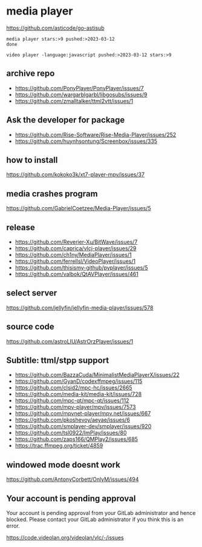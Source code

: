 # media player

https://github.com/asticode/go-astisub

~~~
media player stars:>9 pushed:>2023-03-12
done

video player -language:javascript pushed:>2023-03-12 stars:>9
~~~

## archive repo

- https://github.com/PonyPlayer/PonyPlayer/issues/7
- https://github.com/wargarblgarbl/libgosubs/issues/9
- https://github.com/zmalltalker/ttml2vtt/issues/1

## Ask the developer for package

- https://github.com/Rise-Software/Rise-Media-Player/issues/252
- https://github.com/huynhsontung/Screenbox/issues/335

## how to install

https://github.com/kokoko3k/xt7-player-mpv/issues/37

## media crashes program

https://github.com/GabrielCoetzee/Media-Player/issues/5

## release

- https://github.com/Reverier-Xu/BitWave/issues/7
- https://github.com/caprica/vlcj-player/issues/29
- https://github.com/ch1ny/MediaPlayer/issues/1
- https://github.com/ferrellsl/VideoPlayer/issues/1
- https://github.com/thisismy-github/pyplayer/issues/5
- https://github.com/valbok/QtAVPlayer/issues/461

## select server

https://github.com/jellyfin/jellyfin-media-player/issues/578

## source code

https://github.com/astroLIU/AstrOrzPlayer/issues/1

## Subtitle: ttml/stpp support

- https://github.com/BazzaCuda/MinimalistMediaPlayerX/issues/22
- https://github.com/GyanD/codexffmpeg/issues/115
- https://github.com/clsid2/mpc-hc/issues/2665
- https://github.com/media-kit/media-kit/issues/728
- https://github.com/mpc-qt/mpc-qt/issues/112
- https://github.com/mpv-player/mpv/issues/7573
- https://github.com/mpvnet-player/mpv.net/issues/667
- https://github.com/pkoshevoy/aeyae/issues/6
- https://github.com/smplayer-dev/smplayer/issues/920
- https://github.com/tsl0922/ImPlay/issues/80
- https://github.com/zaps166/QMPlay2/issues/685
- https://trac.ffmpeg.org/ticket/4859

## windowed mode doesnt work

https://github.com/AntonyCorbett/OnlyM/issues/494

## Your account is pending approval

Your account is pending approval from your GitLab administrator and hence
blocked. Please contact your GitLab administrator if you think this is an
error.

https://code.videolan.org/videolan/vlc/-/issues
